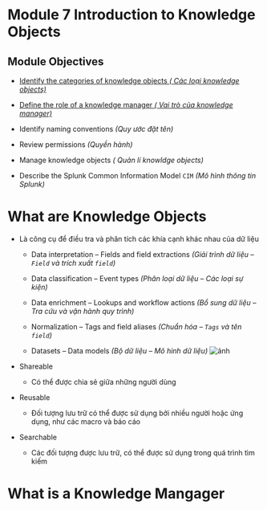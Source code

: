 # Module 7 Introduction to Knowledge Objects 

## Module Objectives

- [Identify the categories of knowledge objects *( Các loại knowledge objects)*](#What-are-Knowledge-Objects)

- [Define the role of a knowledge manager *( Vai trò của knowledge manager)*](#What-is-a-Knowledge-Mangager)

- Identify naming conventions *(Quy ước đặt tên)*

- Review permissions *(Quyền hành)*

- Manage knowledge objects *( Quản lí knowldge objects)*

- Describe the Splunk Common Information Model `CIM` *(Mô hình thông tin Splunk)*

# What are Knowledge Objects

- Là công cụ để điều tra và phân tích các khía cạnh khác nhau của dữ liệu 

  - Data interpretation – Fields and field extractions *(Giải trình dữ liệu – `Field` và trích xuất `field`)*

  - Data classification – Event types *(Phân loại dữ liệu – Các loại sự kiện)*

  - Data enrichment – Lookups and workflow actions *(Bổ sung dữ liệu – Tra cứu và vận hành quy trình)*

  - Normalization – Tags and field aliases *(Chuẩn hóa – `Tags` và tên `field`)*

  - Datasets – Data models *(Bộ dữ liệu – Mô hình dữ liệu)*
   ![ảnh](https://github.com/tatdatda04/Module_Splunk/assets/118095276/d4aa567f-0951-4354-80da-3e803269f77a)

- Shareable 
  - Có thể được chia sẻ giữa những người dùng

- Reusable
  - Đối tượng lưu trữ có thể được sử dụng bởi nhiều người hoặc ứng dụng, như các macro và báo cáo
 
- Searchable 
  - Các đối tượng được lưu trữ, có thể được sử dụng trong quá trình tìm kiếm

# What is a Knowledge Mangager

